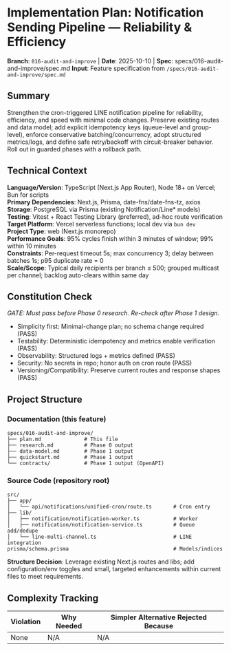 # Implementation Plan: Notification Sending Pipeline — Reliability & Efficiency

**Branch**: `016-audit-and-improve` | **Date**: 2025-10-10 | **Spec**: specs/016-audit-and-improve/spec.md
**Input**: Feature specification from `/specs/016-audit-and-improve/spec.md`

## Summary

Strengthen the cron-triggered LINE notification pipeline for reliability, efficiency, and speed with minimal code changes. Preserve existing routes and data model; add explicit idempotency keys (queue-level and group-level), enforce conservative batching/concurrency, adopt structured metrics/logs, and define safe retry/backoff with circuit-breaker behavior. Roll out in guarded phases with a rollback path.

## Technical Context

**Language/Version**: TypeScript (Next.js App Router), Node 18+ on Vercel; Bun for scripts  
**Primary Dependencies**: Next.js, Prisma, date-fns/date-fns-tz, axios  
**Storage**: PostgreSQL via Prisma (existing Notification/Line* models)  
**Testing**: Vitest + React Testing Library (preferred), ad-hoc route verification  
**Target Platform**: Vercel serverless functions; local dev via `bun dev`  
**Project Type**: web (Next.js monorepo)  
**Performance Goals**: 95% cycles finish within 3 minutes of window; 99% within 10 minutes  
**Constraints**: Per-request timeout 5s; max concurrency 3; delay between batches 1s; p95 duplicate rate = 0  
**Scale/Scope**: Typical daily recipients per branch ≤ 500; grouped multicast per channel; backlog auto-clears within same day

## Constitution Check

*GATE: Must pass before Phase 0 research. Re-check after Phase 1 design.*

- Simplicity first: Minimal-change plan; no schema change required (PASS)
- Testability: Deterministic idempotency and metrics enable verification (PASS)
- Observability: Structured logs + metrics defined (PASS)
- Security: No secrets in repo; honor auth on cron route (PASS)
- Versioning/Compatibility: Preserve current routes and response shapes (PASS)

## Project Structure

### Documentation (this feature)

```
specs/016-audit-and-improve/
├── plan.md              # This file
├── research.md          # Phase 0 output
├── data-model.md        # Phase 1 output
├── quickstart.md        # Phase 1 output
└── contracts/           # Phase 1 output (OpenAPI)
```

### Source Code (repository root)

```
src/
├── app/
│   └── api/notifications/unified-cron/route.ts       # Cron entry
├── lib/
│   ├── notification/notification-worker.ts           # Worker
│   ├── notification/notification-service.ts          # Queue add/dedupe
│   └── line-multi-channel.ts                         # LINE integration
prisma/schema.prisma                                  # Models/indices
```

**Structure Decision**: Leverage existing Next.js routes and libs; add configuration/env toggles and small, targeted enhancements within current files to meet requirements.

## Complexity Tracking

| Violation | Why Needed | Simpler Alternative Rejected Because |
|-----------|------------|-------------------------------------|
| None | N/A | N/A |

